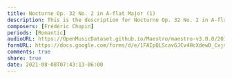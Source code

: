 ```yaml
---
title: Nocturne Op. 32 No. 2 in A-flat Major (1)
description: This is the description for Nocturne Op. 32 No. 2 in A-flat Major by Frédéric Chopin
composers: [Frédéric Chopin]
periods: [Romantic]
audioURL: https://OpenMusicDataset.github.io/Maestro/maestro-v3.0.0/2011/MIDI-Unprocessed_02_R2_2011_MID--AUDIO_R2-D1_03_Track03_wav.midi
formURL: https://docs.google.com/forms/d/e/1FAIpQLScavGJCv4HcXdewD_CxjmZy8ga6Cjbp4Nw0xNi6Y7FHcC1jpg/viewform
comments: true
share: true
date: 2021-08-08T07:43:13-06:00
---
```


